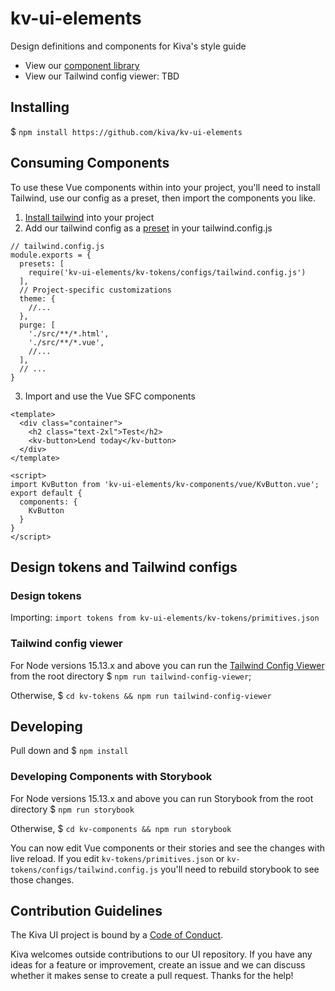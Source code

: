 # kv-ui-elements
Design definitions and components for Kiva's style guide
* View our [component library](https://main--608b4cf87f686c00213841b1.chromatic.com)
* View our Tailwind config viewer: TBD

## Installing
$ `npm install https://github.com/kiva/kv-ui-elements`
## Consuming Components
To use these Vue components within into your project, you'll need to install Tailwind, use our config as a preset, then import the components you like.

1. [Install tailwind](https://tailwindcss.com/docs/installation) into your project
2. Add our tailwind config as a [preset](https://tailwindcss.com/docs/configuration#presets) in your tailwind.config.js
```
// tailwind.config.js
module.exports = {
  presets: [
    require('kv-ui-elements/kv-tokens/configs/tailwind.config.js')
  ],
  // Project-specific customizations
  theme: {
    //...
  },
  purge: [
    './src/**/*.html',
    './src/**/*.vue',
    //...
  ],
  // ...
}
```
3. Import and use the Vue SFC components
```
<template>
  <div class="container">
    <h2 class="text-2xl">Test</h2>
    <kv-button>Lend today</kv-button>
  </div>
</template>

<script>
import KvButton from 'kv-ui-elements/kv-components/vue/KvButton.vue';
export default {
  components: {
    KvButton
  }
}
</script>
```
## Design tokens and Tailwind configs
### Design tokens
Importing:
`import tokens from kv-ui-elements/kv-tokens/primitives.json`

### Tailwind config viewer
For Node versions 15.13.x and above you can run the [Tailwind Config Viewer](https://github.com/rogden/tailwind-config-viewer) from the root directory
$ `npm run tailwind-config-viewer`;

Otherwise,
$ `cd kv-tokens && npm run tailwind-config-viewer`

## Developing
Pull down and $ `npm install`

### Developing Components with Storybook
For Node versions 15.13.x and above you can run Storybook from the root directory
$ `npm run storybook`

Otherwise,
$ `cd kv-components && npm run storybook`

You can now edit Vue components or their stories and see the changes with live reload. If you edit `kv-tokens/primitives.json` or `kv-tokens/configs/tailwind.config.js` you'll need to rebuild storybook to see those changes.


## Contribution Guidelines
The Kiva UI project is bound by a [Code of Conduct](https://github.com/kiva/ui/blob/master/code_of_conduct.md).

Kiva welcomes outside contributions to our UI repository. If you have any ideas for a feature or improvement, create an issue and we can discuss whether it makes sense to create a pull request. Thanks for the help!
